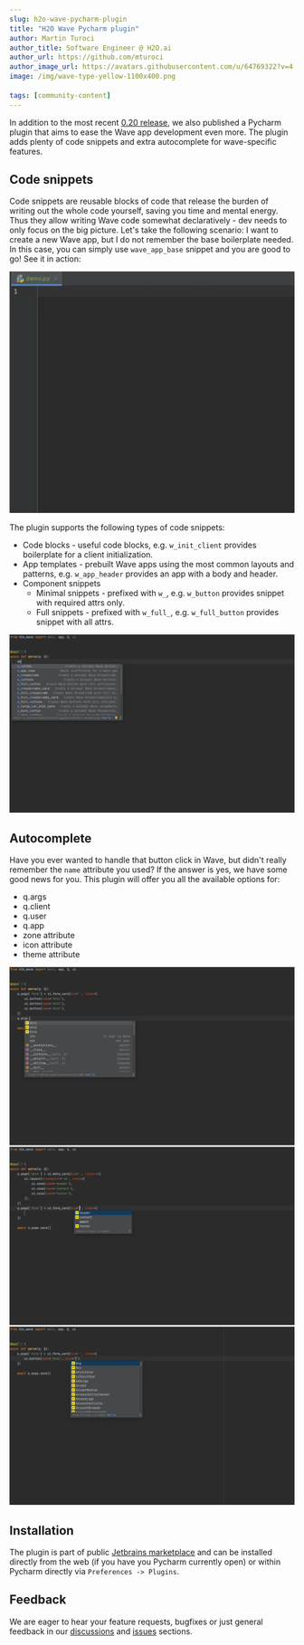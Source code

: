 ```yaml
---
slug: h2o-wave-pycharm-plugin
title: "H2O Wave Pycharm plugin"
author: Martin Turoci
author_title: Software Engineer @ H2O.ai
author_url: https://github.com/mturoci
author_image_url: https://avatars.githubusercontent.com/u/64769322?v=4
image: /img/wave-type-yellow-1100x400.png

tags: [community-content]
---
```


In addition to the most recent [0.20 release](https://wave.h2o.ai/blog/release-0.20), we also published a Pycharm plugin that aims to ease the Wave app development even more. The plugin adds plenty of code snippets and extra autocomplete for wave-specific features.

<!--truncate-->

## Code snippets

Code snippets are reusable blocks of code that release the burden of writing out the whole code yourself, saving you time and mental energy. Thus they allow writing Wave code somewhat declaratively - dev needs to only focus on the big picture. Let's take the following scenario: I want to create a new Wave app, but I do not remember the base boilerplate needed. In this case, you can simply use `wave_app_base` snippet and you are good to go! See it in action:

![plugin-demo](assets/2022-02-05/plugin-demo.gif)

The plugin supports the following types of code snippets:

* Code blocks - useful code blocks, e.g. `w_init_client` provides boilerplate for a client initialization.
* App templates - prebuilt Wave apps using the most common layouts and patterns, e.g. `w_app_header` provides an app with a body and header.
* Component snippets
  * Minimal snippets - prefixed with `w_`, e.g. `w_button` provides snippet with required attrs only.
  * Full snippets - prefixed with `w_full_`, e.g. `w_full_button` provides snippet with all attrs.

![autocomplete1](assets/2022-02-05/autocomplete1.png)

## Autocomplete

Have you ever wanted to handle that button click in Wave, but didn't really remember the `name` attribute you used? If the answer is yes, we have some good news for you. This plugin will offer you all the available options for:

* q.args
* q.client
* q.user
* q.app
* zone attribute
* icon attribute
* theme attribute

![autocomplete2](assets/2022-02-05/autocomplete2.png)
![autocomplete3](assets/2022-02-05/autocomplete3.png)
![autocomplete4](assets/2022-02-05/autocomplete4.png)

## Installation

The plugin is part of public [Jetbrains marketplace](https://plugins.jetbrains.com/plugin/18530-h2o-wave) and can be installed directly from the web (if you have you Pycharm currently open) or within Pycharm directly via `Preferences -> Plugins`.

## Feedback

We are eager to hear your feature requests, bugfixes or just general feedback in our [discussions](https://github.com/h2oai/wave/discussions) and [issues](https://github.com/h2oai/wave/issues) sections.
